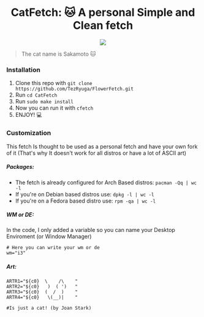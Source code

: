 <div align="center">
<h1>CatFetch: 🐱 A personal Simple and Clean fetch </h1>
</div>

<p align="center">
  <img src="https://github.com/MiguelRAvila/CatFetch/blob/master/rsc/preview2.png">
</p>

> The cat name is Sakamoto 🐱

### Installation

1. Clone this repo with `git clone https://github.com/TezRyuga/FlowerFetch.git`
2. Run `cd CatFetch`
3. Run `sudo make install`
4. Now you can run it with `cfetch` 
5. ENJOY! 💻

### Customization

This fetch Is thought to be used as a personal fetch and have your own fork of it (That's why It doesn't work for all distros or have a lot of ASCII art)

##### Packages:

- The fetch is already configured for Arch Based distros: `pacman -Qq | wc -l`
- If you're on Debian based distros use: `dpkg -l | wc -l`
- If you're on a Fedora based distro use: `rpm -qa | wc -l`

##### WM or DE:

In the code, I only added a variable so you can name your Desktop Enviroment (or Window Manager)

```shell
# Here you can write your wm or de
wm="i3"
```

##### Art:

```shell
ARTR1="${c0}  \    /\    "
ARTR2="${c0}   )  ( ')   "
ARTR3="${c0}  (  /  )    "
ARTR4="${c0}   \(__)|    "  

#Is just a cat! (by Joan Stark)
```